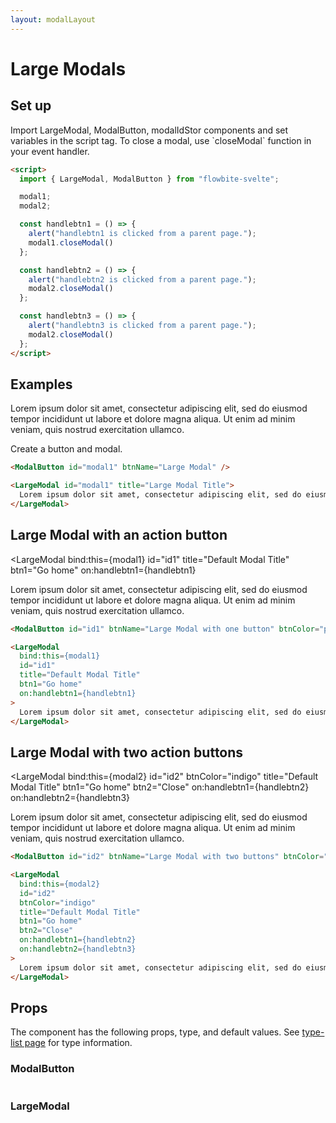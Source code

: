 ```yaml
---
layout: modalLayout
---
```


<script>
  import { LargeModal, ModalButton, Table, TableDefaultRow, Breadcrumb } from '$lib/index';
  import componentProps1 from '../props/ModalButton.json'
  import componentProps2 from '../props/LargeModal.json'
  export let items1 = componentProps1.props
  export let items2 = componentProps2.props
	let propHeader = ['Name', 'Type', 'Default']
	// console.log(items)
	let divClass='w-full relative overflow-x-auto shadow-md sm:rounded-lg'


  let modal1;
  let modal2;

  const handlebtn1 = () => {
    alert("handlebtn1 is clicked from a parent page.");
    modal1.closeModal()
  };

  const handlebtn2 = () => {
    alert("handlebtn2 is clicked from a parent page.");
    modal2.closeModal()
  };

  const handlebtn3 = () => {
    alert("handlebtn3 is clicked from a parent page.");
    modal2.closeModal()
  };
</script>

<h1 class="text-3xl w-full dark:text-white py-8">Large Modals</h1>

<h2 class="text-2xl w-full dark:text-white py-4">Set up</h2>

<p>Import LargeModal, ModalButton, modalIdStor components and set variables in the script tag. To close a modal, use `closeModal` function in your event handler.</p>


```html
<script>
  import { LargeModal, ModalButton } from "flowbite-svelte";

  modal1;
  modal2;

  const handlebtn1 = () => {
    alert("handlebtn1 is clicked from a parent page.");
    modal1.closeModal()
  };

  const handlebtn2 = () => {
    alert("handlebtn2 is clicked from a parent page.");
    modal2.closeModal()
  };

  const handlebtn3 = () => {
    alert("handlebtn3 is clicked from a parent page.");
    modal2.closeModal()
  };
</script>
```

<h2 class="text-2xl w-full dark:text-white py-4">Examples</h2>

<div class="container flex flex-wrap justify-center rounded-xl mx-auto bg-gradient-to-r bg-white dark:bg-gray-900 border border-gray-200 dark:border-gray-700 p-2 sm:p-6">
  <ModalButton id="modal1" btnName="Large Modal" />
</div>

<LargeModal id="modal1" title="Large Modal Title">
  Lorem ipsum dolor sit amet, consectetur adipiscing elit, sed do eiusmod
  tempor incididunt ut labore et dolore magna aliqua. Ut enim ad minim veniam,
  quis nostrud exercitation ullamco.
</LargeModal>

<p class=" dark:text-white py-4"> Create a button and modal.

```html
<ModalButton id="modal1" btnName="Large Modal" />

<LargeModal id="modal1" title="Large Modal Title">
  Lorem ipsum dolor sit amet, consectetur adipiscing elit, sed do eiusmod tempor.
</LargeModal>
```

<h2 class="text-2xl w-full dark:text-white py-4">Large Modal with an action button</h2>

<div class="container flex flex-wrap justify-center rounded-xl mx-auto bg-gradient-to-r bg-white dark:bg-gray-900 border border-gray-200 dark:border-gray-700 p-2 sm:p-6">
  <ModalButton id="id1" btnName="Large Modal with one button" btnColor="pink" />
</div>

<LargeModal
  bind:this={modal1}
  id="id1"
  title="Default Modal Title"
  btn1="Go home"
  on:handlebtn1={handlebtn1}
>
  Lorem ipsum dolor sit amet, consectetur adipiscing elit, sed do eiusmod
  tempor incididunt ut labore et dolore magna aliqua. Ut enim ad minim veniam,
  quis nostrud exercitation ullamco.
</LargeModal>

```html
<ModalButton id="id1" btnName="Large Modal with one button" btnColor="pink" />

<LargeModal
  bind:this={modal1}
  id="id1"
  title="Default Modal Title"
  btn1="Go home"
  on:handlebtn1={handlebtn1}
>
  Lorem ipsum dolor sit amet, consectetur adipiscing elit, sed do eiusmod tempor.
</LargeModal>
```

<h2 class="text-2xl w-full dark:text-white py-4">Large Modal with two action buttons</h2>

<div class="container flex flex-wrap justify-center rounded-xl mx-auto bg-gradient-to-r bg-white dark:bg-gray-900 border border-gray-200 dark:border-gray-700 p-2 sm:p-6">
  <ModalButton id="id2" btnName="Large Modal with two buttons" btnColor="indigo" />
</div>

<LargeModal
  bind:this={modal2}
  id="id2"
  btnColor="indigo"
  title="Default Modal Title"
  btn1="Go home"
  btn2="Close"
  on:handlebtn1={handlebtn2}
  on:handlebtn2={handlebtn3}
>
  Lorem ipsum dolor sit amet, consectetur adipiscing elit, sed do eiusmod
  tempor incididunt ut labore et dolore magna aliqua. Ut enim ad minim veniam,
  quis nostrud exercitation ullamco.
</LargeModal>


```html
<ModalButton id="id2" btnName="Large Modal with two buttons" btnColor="indigo" />

<LargeModal
  bind:this={modal2}
  id="id2"
  btnColor="indigo"
  title="Default Modal Title"
  btn1="Go home"
  btn2="Close"
  on:handlebtn1={handlebtn2}
  on:handlebtn2={handlebtn3}
>
  Lorem ipsum dolor sit amet, consectetur adipiscing elit, sed do eiusmod tempor.
</LargeModal>
```

<h2 class="text-2xl w-full dark:text-white py-4">Props</h2>

<p>The component has the following props, type, and default values. See <a href="/type-list" class="text-blue-600 hover:underline dark:text-blue-500">type-list page</a> for type information.</p>

<h3>ModalButton</h3>

<Table header={propHeader} {divClass} >
  <TableDefaultRow items={items1} rowState='hover' />
</Table>

<h3>LargeModal</h3>

<Table header={propHeader} {divClass} >
  <TableDefaultRow items={items2} rowState='hover' />
</Table>
